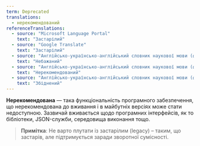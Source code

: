 ```yaml
---
term: Deprecated
translations:
  - нерекомендований
referenceTranslations:
  - source: "Microsoft Language Portal"
    text: "Застарілий"
  - source: "Google Translate"
    text: "Застарілий"
  - source: "Англійсько-українсько-англійський словник наукової мови (фізика та споріднені науки). Частина І англійсько-українська (2010)"
    text: "Небажаний"
  - source: "Англійсько-українсько-англійський словник наукової мови (фізика та споріднені науки). Частина І англійсько-українська (2010)"
    text: "Нерекомендований"
  - source: "Англійсько-українсько-англійський словник наукової мови (фізика та споріднені науки). Частина І англійсько-українська (2010)"
    text: "Збіднений"
---
```


**Нерекомендована** — така функціональність програмного забезпечення, що нерекомендована до вживання і в майбутніх версіях може стати недоступною. Зазвичай вживається щодо програмних інтерфейсів, як то бібліотеки, JSON-служби, середовища виконання тощо.

> **Примітка**: Не варто плутати із застарілим (legacy) – таким, що застарів, але підтримується заради зворотної сумісності.